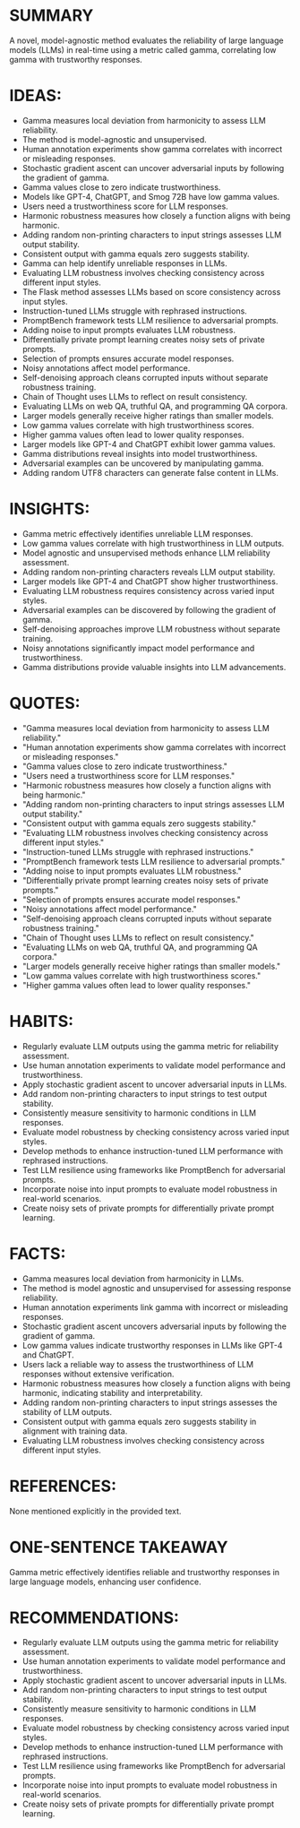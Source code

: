 # SUMMARY
A novel, model-agnostic method evaluates the reliability of large language models (LLMs) in real-time using a metric called gamma, correlating low gamma with trustworthy responses.

# IDEAS:
- Gamma measures local deviation from harmonicity to assess LLM reliability.
- The method is model-agnostic and unsupervised.
- Human annotation experiments show gamma correlates with incorrect or misleading responses.
- Stochastic gradient ascent can uncover adversarial inputs by following the gradient of gamma.
- Gamma values close to zero indicate trustworthiness.
- Models like GPT-4, ChatGPT, and Smog 72B have low gamma values.
- Users need a trustworthiness score for LLM responses.
- Harmonic robustness measures how closely a function aligns with being harmonic.
- Adding random non-printing characters to input strings assesses LLM output stability.
- Consistent output with gamma equals zero suggests stability.
- Gamma can help identify unreliable responses in LLMs.
- Evaluating LLM robustness involves checking consistency across different input styles.
- The Flask method assesses LLMs based on score consistency across input styles.
- Instruction-tuned LLMs struggle with rephrased instructions.
- PromptBench framework tests LLM resilience to adversarial prompts.
- Adding noise to input prompts evaluates LLM robustness.
- Differentially private prompt learning creates noisy sets of private prompts.
- Selection of prompts ensures accurate model responses.
- Noisy annotations affect model performance.
- Self-denoising approach cleans corrupted inputs without separate robustness training.
- Chain of Thought uses LLMs to reflect on result consistency.
- Evaluating LLMs on web QA, truthful QA, and programming QA corpora.
- Larger models generally receive higher ratings than smaller models.
- Low gamma values correlate with high trustworthiness scores.
- Higher gamma values often lead to lower quality responses.
- Larger models like GPT-4 and ChatGPT exhibit lower gamma values.
- Gamma distributions reveal insights into model trustworthiness.
- Adversarial examples can be uncovered by manipulating gamma.
- Adding random UTF8 characters can generate false content in LLMs.

# INSIGHTS:
- Gamma metric effectively identifies unreliable LLM responses.
- Low gamma values correlate with high trustworthiness in LLM outputs.
- Model agnostic and unsupervised methods enhance LLM reliability assessment.
- Adding random non-printing characters reveals LLM output stability.
- Larger models like GPT-4 and ChatGPT show higher trustworthiness.
- Evaluating LLM robustness requires consistency across varied input styles.
- Adversarial examples can be discovered by following the gradient of gamma.
- Self-denoising approaches improve LLM robustness without separate training.
- Noisy annotations significantly impact model performance and trustworthiness.
- Gamma distributions provide valuable insights into LLM advancements.

# QUOTES:
- "Gamma measures local deviation from harmonicity to assess LLM reliability."
- "Human annotation experiments show gamma correlates with incorrect or misleading responses."
- "Gamma values close to zero indicate trustworthiness."
- "Users need a trustworthiness score for LLM responses."
- "Harmonic robustness measures how closely a function aligns with being harmonic."
- "Adding random non-printing characters to input strings assesses LLM output stability."
- "Consistent output with gamma equals zero suggests stability."
- "Evaluating LLM robustness involves checking consistency across different input styles."
- "Instruction-tuned LLMs struggle with rephrased instructions."
- "PromptBench framework tests LLM resilience to adversarial prompts."
- "Adding noise to input prompts evaluates LLM robustness."
- "Differentially private prompt learning creates noisy sets of private prompts."
- "Selection of prompts ensures accurate model responses."
- "Noisy annotations affect model performance."
- "Self-denoising approach cleans corrupted inputs without separate robustness training."
- "Chain of Thought uses LLMs to reflect on result consistency."
- "Evaluating LLMs on web QA, truthful QA, and programming QA corpora."
- "Larger models generally receive higher ratings than smaller models."
- "Low gamma values correlate with high trustworthiness scores."
- "Higher gamma values often lead to lower quality responses."

# HABITS:
- Regularly evaluate LLM outputs using the gamma metric for reliability assessment.
- Use human annotation experiments to validate model performance and trustworthiness.
- Apply stochastic gradient ascent to uncover adversarial inputs in LLMs.
- Add random non-printing characters to input strings to test output stability.
- Consistently measure sensitivity to harmonic conditions in LLM responses.
- Evaluate model robustness by checking consistency across varied input styles.
- Develop methods to enhance instruction-tuned LLM performance with rephrased instructions.
- Test LLM resilience using frameworks like PromptBench for adversarial prompts.
- Incorporate noise into input prompts to evaluate model robustness in real-world scenarios.
- Create noisy sets of private prompts for differentially private prompt learning.

# FACTS:
- Gamma measures local deviation from harmonicity in LLMs.
- The method is model agnostic and unsupervised for assessing response reliability.
- Human annotation experiments link gamma with incorrect or misleading responses.
- Stochastic gradient ascent uncovers adversarial inputs by following the gradient of gamma.
- Low gamma values indicate trustworthy responses in LLMs like GPT-4 and ChatGPT.
- Users lack a reliable way to assess the trustworthiness of LLM responses without extensive verification.
- Harmonic robustness measures how closely a function aligns with being harmonic, indicating stability and interpretability.
- Adding random non-printing characters to input strings assesses the stability of LLM outputs.
- Consistent output with gamma equals zero suggests stability in alignment with training data.
- Evaluating LLM robustness involves checking consistency across different input styles.

# REFERENCES:
None mentioned explicitly in the provided text.

# ONE-SENTENCE TAKEAWAY
Gamma metric effectively identifies reliable and trustworthy responses in large language models, enhancing user confidence.

# RECOMMENDATIONS:
- Regularly evaluate LLM outputs using the gamma metric for reliability assessment.
- Use human annotation experiments to validate model performance and trustworthiness.
- Apply stochastic gradient ascent to uncover adversarial inputs in LLMs.
- Add random non-printing characters to input strings to test output stability.
- Consistently measure sensitivity to harmonic conditions in LLM responses.
- Evaluate model robustness by checking consistency across varied input styles.
- Develop methods to enhance instruction-tuned LLM performance with rephrased instructions.
- Test LLM resilience using frameworks like PromptBench for adversarial prompts.
- Incorporate noise into input prompts to evaluate model robustness in real-world scenarios.
- Create noisy sets of private prompts for differentially private prompt learning.